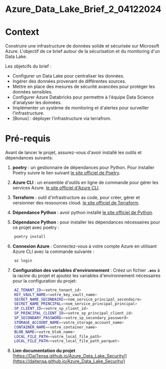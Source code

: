 # Azure_Data_Lake_Brief_2_04122024

# Context

Construire une infrastructure de données solide et sécurisée sur Microsoft Azure. L'objectif de ce brief autour de la sécurisation et du monitoring d'un Data Lake.

Les objetcifs du brief :
- Configurer un Data Lake pour centraliser les données. 
- Ingérer des données provenant de différentes sources.
- Mettre en place des mesures de sécurité avancées pour protéger les données sensibles.
- Configurer Azure Databricks pour permettre à l'équipe Data Science d'analyser les données.
- Implémenter un système de monitoring et d'alertes pour surveiller l'infrastructure.
- [Bonus] : déployer l'infrastructure via terrafrom.

# Pré-requis
Avant de lancer le projet, assurez-vous d'avoir installé les outils et dépendances suivants:

1. **poetry** : un gestionnaire de dépendances pour Python. Pour installer Poetry suivre le lien suivant [le site officiel de Poetry](https://python-poetry.org/docs/#installation).

2. **Azure CLI** : un ensemble d'outils en ligne de commande pour gérer les services Azure. [le site officiel d'Azure CLI](https://docs.microsoft.com/fr-fr/cli/azure/install-azure-cli).

3. **Terraform** : outil d'infrastructure as code, pour créer, gérer et versionner des ressources cloud. [le site officiel de Terraform](https://learn.hashicorp.com/tutorials/terraform/install-cli).

4. **Dépendance Python** : avoir python installé [le site officiel de Python](https://www.python.org/downloads/).

5. **Dépendance Python** : pour installer les dépendances nécessaires pour ce projet avec poetry :

```sh
    poetry install
```

6. **Connexion Azure** : Connectez-vous à votre compte Azure en utilisant Azure CLI avec la commande suivante :

```sh
    az login
```

7. **Configuration des variables d'environnement** : Créez un fichier **`.env`** à la racine du projet et ajoutez les variables d'environnement nécessaires pour la configuration du projet:
```sh
    AZ_TENANT_ID=<votre_tenant_id>
    KEY_VAULT_NAME=<votre_key_vault_name>
    SECRET_NAME_SECONDAIRE=<nom_service_principal_secondaire>
    SECRET_NAME_PRINCIPAL=<nom_service_principal_principal>
    SP_CLIENT_ID=<votre_sp_client_id>
    SP_PRINCIPAL_CLIENT_ID=<votre_sp_principal_client_id>
    SP_SECONDARY_PASSWORD=<votre_sp_secondary_password>
    STORAGE_ACCOUNT_NAME=<votre_storage_account_name>
    CONTAINER_NAME=<votre_container_name>
    BLOB_NAME=<votre_blob_name>
    LOCAL_FILE_PATH=<votre_local_file_path>
    LOCAL_FILE_PATH=<votre_local_file_path_parquet>
```

8. **Lien documentation du projet**
[https://DaiTensa.github.io/Azure_Data_Lake_Security/](https://daitensa.github.io/Azure_Data_Lake_Security/)